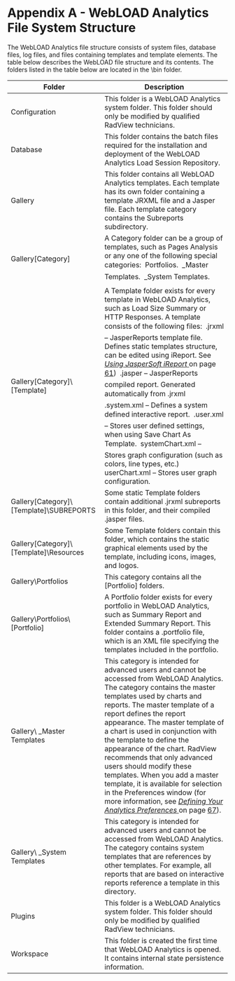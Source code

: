 # Appendix A - WebLOAD Analytics File System Structure



The WebLOAD Analytics file structure consists of system files, database files, log files, and files containing templates and template elements. The table below describes the WebLOAD file structure and its contents. The folders listed in the table below are located in the <WebLOAD directory>\bin folder.  

| **Folder**                                 | **Description**                                              |
| ------------------------------------------ | ------------------------------------------------------------ |
| Configuration                              | This folder is a WebLOAD Analytics system  folder.  This folder should only be  modified by qualified RadView technicians. |
| Database                                   | This folder contains the batch files required for the installation  and deployment of the WebLOAD Analytics Load Session Repository. |
| Gallery                                    | This folder contains all  WebLOAD Analytics templates. Each  template has its own folder containing a template JRXML file and a Jasper file.  Each template category  contains the Subreports  subdirectory. |
| Gallery\[Category]                         | A Category folder can be a group of templates, such as Pages Analysis  or any one of the following special categories:   Portfolios.   _Master Templates.   _System Templates. |
| Gallery\[Category]\ [Template]             | A Template folder exists  for every template in WebLOAD Analytics, such as Load Size Summary or HTTP  Responses.  A template consists of the following files:   .jrxml – JasperReports template file. Defines static templates structure,  can be edited using iReport. See[ *Using JasperSoft iReport* ](#_bookmark73)on page [61](#_bookmark73))   .jasper –  JasperReports compiled report. Generated automatically from .jrxml   .system.xml –  Defines a system defined interactive report.   .user.xml – Stores user defined settings, when using Save Chart As Template.   systemChart.xml – Stores graph configuration (such as colors, line  types, etc.)  userChart.xml – Stores user graph configuration. |
| Gallery\[Category]\  [Template]\SUBREPORTS | Some static Template folders contain additional .jrxml  subreports in  this folder, and their compiled .jasper files. |
| Gallery\[Category]\  [Template]\Resources  | Some Template folders contain this folder, which  contains the static graphical elements used by the template, including icons,  images, and logos. |
| Gallery\Portfolios                         | This category contains all the [Portfolio]  folders.         |
| Gallery\Portfolios\ [Portfolio]            | A Portfolio folder exists for every portfolio in WebLOAD Analytics,  such as Summary Report and Extended Summary Report.  This folder contains a .portfolio file, which is an XML file specifying the  templates included in the portfolio. |
| Gallery\  _Master  Templates               | This category is intended for advanced  users and cannot be accessed from WebLOAD Analytics.  The category contains the  master templates used by charts and reports. The master template of a report  defines the report appearance. The master template of a chart is used in  conjunction with the template to define the appearance of the chart. RadView  recommends that only advanced users should modify these templates.  When  you add a master template, it is available for selection in the Preferences window  (for more information, see [*Defining Your Analytics Preferences*   ](#_bookmark81)on  page [67](#_bookmark81)). |
| Gallery\  _System Templates                | This category is intended  for advanced users and cannot be accessed from WebLOAD Analytics.  The category contains  system templates that are references by other templates. For example, all  reports that are based on interactive reports reference a template in this  directory. |
| Plugins                                    | This folder is a WebLOAD Analytics system folder.  This folder should only be  modified by qualified RadView technicians. |
| Workspace                                  | This folder is created the first time that WebLOAD Analytics is  opened. It contains internal state persistence information. |

